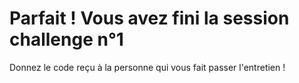 

# Parfait ! Vous avez fini la session challenge n°1 




Donnez le code reçu à la personne qui vous fait passer l'entretien !


